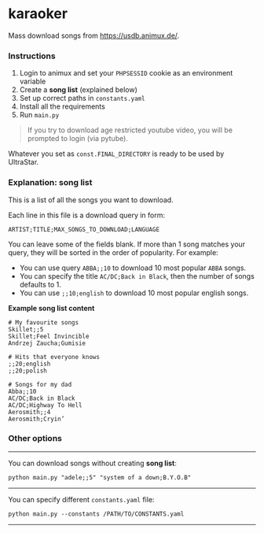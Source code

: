 # karaoker

Mass download songs from https://usdb.animux.de/.

### Instructions

1. Login to animux and set your `PHPSESSID` cookie as an environment variable
2. Create a **song list** (explained below)
3. Set up correct paths in `constants.yaml`
4. Install all the requirements
5. Run `main.py`

> If you try to download age restricted youtube video, you will be prompted to login (via pytube).

Whatever you set as `const.FINAL_DIRECTORY` is ready to be used by UltraStar.

### Explanation: song list

This is a list of all the songs you want to download.

Each line in this file is a download query in form:

```
ARTIST;TITLE;MAX_SONGS_TO_DOWNLOAD;LANGUAGE
```

You can leave some of the fields blank.
If more than 1 song matches your query, they will be sorted in the order of popularity.
For example:

* You can use query `ABBA;;10` to download 10 most popular `ABBA` songs.
* You can specify the title `AC/DC;Back in Black`, then the number of songs defaults to 1.
* You can use `;;10;english` to download 10 most popular english songs.

**Example song list content**

```
# My favourite songs
Skillet;;5
Skillet;Feel Invincible
Andrzej Zaucha;Gumisie

# Hits that everyone knows
;;20;english
;;20;polish

# Songs for my dad
Abba;;10
AC/DC;Back in Black
AC/DC;Highway To Hell
Aerosmith;;4
Aerosmith;Cryin’
```

### Other options

---

You can download songs without creating **song list**:

```
python main.py "adele;;5" "system of a down;B.Y.O.B"
```

---

You can specify different `constants.yaml` file:

```
python main.py --constants /PATH/TO/CONSTANTS.yaml
```

---
